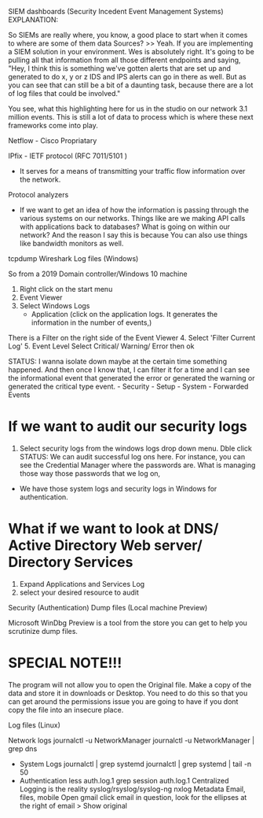 
SIEM dashboards (Security Incedent Event Management Systems)
EXPLANATION:

So SIEMs are really where, you know, a good place to start when it comes to where are some of them data Sources? >> Yeah. If you are implementing a SIEM solution in your environment. 
Wes is absolutely right. It's going to be pulling all that information from all those different endpoints and saying, "Hey, I think this is something we've gotten alerts that are set up and generated to do x, y or z IDS and IPS alerts can go in there as well. But as you can see that can still be a bit of a daunting task, because there are a lot of log files that could be involved."

You see, what this highlighting here for us in the studio on our network 3.1 million events. This is still a lot of data to process which is where these next frameworks come into play. 

Netflow - Cisco Propriatary

IPfix - IETF protocol (RFC 7011/5101 )
- It serves for a means of transmitting your traffic flow information over the network.

Protocol analyzers
- If we want to get an idea of how the information is passing through the various systems on our networks. Things like are we making API calls with applications back to databases? What is going on within our network? And the reason I say this is because You can also use things like bandwidth monitors as well.


tcpdump
Wireshark
Log files (Windows)

So from a 2019 Domain controller/Windows 10 machine
1. Right click on the start menu
2. Event Viewer
3. Select Windows Logs
    - Application (click on the application logs. It generates the information in the number of events,)

There is a Filter on the right side of the Event Viewer
4. Select 'Filter Current Log'
5. Event Level 
     Select Critical/ Warning/ Error then ok

STATUS: I wanna isolate down maybe at the certain time something happened. And then once I know that, I can filter it for a time and I can see the informational event that generated the error or generated the warning or generated the critical type event. 
    - Security
    - Setup
    - System
    - Forwarded Events

# If we want to audit our security logs
1. Select security logs from the windows logs drop down menu. Dble click
STATUS:
We can audit successful log ons here.
For instance, you can see the Credential Manager where the passwords are. What is managing those way those passwords that we log on,

- We have those system logs and security logs in Windows for authentication. 

# What if we want to look at DNS/ Active Directory Web server/ Directory Services
1. Expand Applications and Services Log
2. select your desired resource to audit

Security (Authentication)
Dump files (Local machine Preview)

Microsoft WinDbg Preview is a tool from the store you can get to help you scrutinize dump files.
# SPECIAL NOTE!!!
The program will not allow you to open the Original file. Make a copy of the data and store it in downloads or Desktop. You need to do this so that you can get around the permissions issue you are going to have if you dont copy the file into an insecure place.

Log files (Linux)

Network logs
 journalctl -u NetworkManager
 journalctl -u NetworkManager | grep dns
- System Logs
journalctl | grep systemd
journalctl | grep systemd | tail -n 50
- Authentication
    less auth.log.1
    grep session auth.log.1
Centralized Logging is the reality
syslog/rsyslog/syslog-ng
nxlog
Metadata Email, files, mobile
Open gmail click email in question, look for the ellipses at the right of email > Show original
